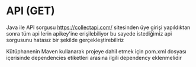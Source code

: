# API (GET)
Java ile API sorgusu 
https://collectapi.com/ sitesinden üye girişi yapıldıktan sonra tüm api lerin apikey'ine erişilebiliyor
bu sayede istediğimiz api sorgusunu hatasız bir şekilde gerçekleştirebiliriz


Kütüphanenin Maven kullanarak projeye dahil etmek için pom.xml dosyası içerisinde 
dependencies  etiketleri arasına ilgili dependency eklenmelidir


